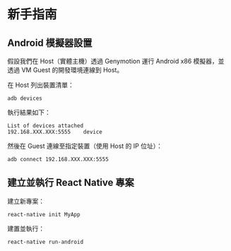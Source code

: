 # 新手指南

## Android 模擬器設置

假設我們在 Host（實體主機）透過 Genymotion 運行 Android x86 模擬器，並透過 VM Guest 的開發環境連線到 Host。

在 Host 列出裝置清單：

```
adb devices
```

執行結果如下：

```
List of devices attached
192.168.XXX.XXX:5555	device
```

然後在 Guest 連線至指定裝置（使用 Host 的 IP 位址）：

```
adb connect 192.168.XXX.XXX:5555
```

## 建立並執行 React Native 專案

建立新專案：

```
react-native init MyApp
```

建置並執行：

```
react-native run-android
```

